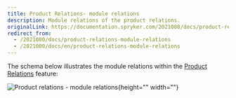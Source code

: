 ```yaml
---
title: Product Relations- module relations
description: Module relations of the product relations.
originalLink: https://documentation.spryker.com/2021080/docs/product-relations-module-relations
redirect_from:
  - /2021080/docs/product-relations-module-relations
  - /2021080/docs/en/product-relations-module-relations
---
```


The schema below illustrates the module relations within the [Product Relations](https://documentation.spryker.com/docs/product-relations-feature-overview) feature: 

![Product relations - module relations](https://spryker.s3.eu-central-1.amazonaws.com/docs/Features/Product+Management/Product+Relations/Product+Relations+Feature+Overview/202006.0/product-relations-module-relations.png){height="" width=""}


